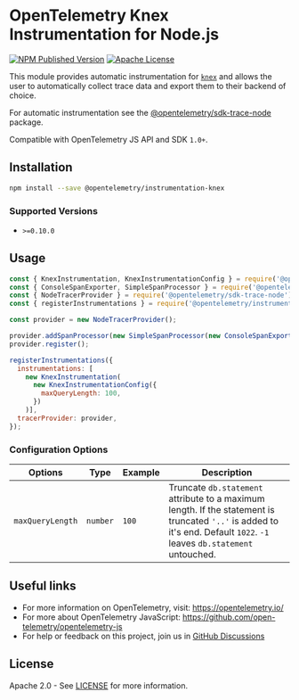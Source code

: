 # OpenTelemetry Knex Instrumentation for Node.js

[![NPM Published Version][npm-img]][npm-url]
[![Apache License][license-image]][license-image]

This module provides automatic instrumentation for [`knex`](https://github.com/knex/node-knex) and allows the user to automatically collect trace data and export them to their backend of choice.

For automatic instrumentation see the
[@opentelemetry/sdk-trace-node](https://github.com/open-telemetry/opentelemetry-js/tree/main/packages/opentelemetry-node) package.

Compatible with OpenTelemetry JS API and SDK `1.0+`.

## Installation

```bash
npm install --save @opentelemetry/instrumentation-knex
```

### Supported Versions

- `>=0.10.0`

## Usage

```js
const { KnexInstrumentation, KnexInstrumentationConfig } = require('@opentelemetry/instrumentation-knex');
const { ConsoleSpanExporter, SimpleSpanProcessor } = require('@opentelemetry/sdk-trace-base');
const { NodeTracerProvider } = require('@opentelemetry/sdk-trace-node');
const { registerInstrumentations } = require('@opentelemetry/instrumentation');

const provider = new NodeTracerProvider();

provider.addSpanProcessor(new SimpleSpanProcessor(new ConsoleSpanExporter()));
provider.register();

registerInstrumentations({
  instrumentations: [
    new KnexInstrumentation(
      new KnexInstrumentationConfig({
        maxQueryLength: 100,
      })
    )],
  tracerProvider: provider,
});
```

### Configuration Options

| Options | Type | Example | Description |
| ------- | ---- | ------- | ----------- |
| `maxQueryLength` | `number` | `100` | Truncate `db.statement` attribute to a maximum length. If the statement is truncated `'..'` is added to it's end. Default `1022`. `-1` leaves `db.statement` untouched. |

## Useful links

- For more information on OpenTelemetry, visit: <https://opentelemetry.io/>
- For more about OpenTelemetry JavaScript: <https://github.com/open-telemetry/opentelemetry-js>
- For help or feedback on this project, join us in [GitHub Discussions][discussions-url]

## License

Apache 2.0 - See [LICENSE][license-url] for more information.

[discussions-url]: https://github.com/open-telemetry/opentelemetry-js/discussions
[license-url]: https://github.com/open-telemetry/opentelemetry-js-contrib/blob/main/LICENSE
[license-image]: https://img.shields.io/badge/license-Apache_2.0-green.svg?style=flat
[npm-url]: https://www.npmjs.com/package/@opentelemetry/instrumentation-knex
[npm-img]: https://badge.fury.io/js/%40opentelemetry%2Finstrumentation-knex.svg
